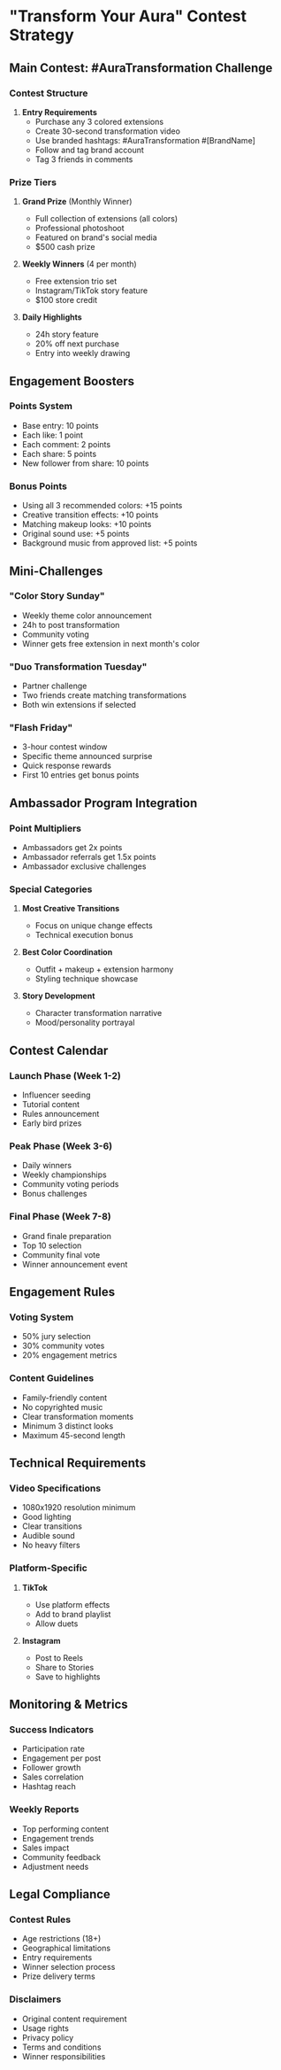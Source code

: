 # "Transform Your Aura" Contest Strategy

## Main Contest: #AuraTransformation Challenge

### Contest Structure
1. **Entry Requirements**
   - Purchase any 3 colored extensions
   - Create 30-second transformation video
   - Use branded hashtags: #AuraTransformation #[BrandName]
   - Follow and tag brand account
   - Tag 3 friends in comments

### Prize Tiers
1. **Grand Prize** (Monthly Winner)
   - Full collection of extensions (all colors)
   - Professional photoshoot
   - Featured on brand's social media
   - $500 cash prize

2. **Weekly Winners** (4 per month)
   - Free extension trio set
   - Instagram/TikTok story feature
   - $100 store credit

3. **Daily Highlights**
   - 24h story feature
   - 20% off next purchase
   - Entry into weekly drawing

## Engagement Boosters

### Points System
- Base entry: 10 points
- Each like: 1 point
- Each comment: 2 points
- Each share: 5 points
- New follower from share: 10 points

### Bonus Points
- Using all 3 recommended colors: +15 points
- Creative transition effects: +10 points
- Matching makeup looks: +10 points
- Original sound use: +5 points
- Background music from approved list: +5 points

## Mini-Challenges

### "Color Story Sunday"
- Weekly theme color announcement
- 24h to post transformation
- Community voting
- Winner gets free extension in next month's color

### "Duo Transformation Tuesday"
- Partner challenge
- Two friends create matching transformations
- Both win extensions if selected

### "Flash Friday"
- 3-hour contest window
- Specific theme announced surprise
- Quick response rewards
- First 10 entries get bonus points

## Ambassador Program Integration

### Point Multipliers
- Ambassadors get 2x points
- Ambassador referrals get 1.5x points
- Ambassador exclusive challenges

### Special Categories
1. **Most Creative Transitions**
   - Focus on unique change effects
   - Technical execution bonus

2. **Best Color Coordination**
   - Outfit + makeup + extension harmony
   - Styling technique showcase

3. **Story Development**
   - Character transformation narrative
   - Mood/personality portrayal

## Contest Calendar

### Launch Phase (Week 1-2)
- Influencer seeding
- Tutorial content
- Rules announcement
- Early bird prizes

### Peak Phase (Week 3-6)
- Daily winners
- Weekly championships
- Community voting periods
- Bonus challenges

### Final Phase (Week 7-8)
- Grand finale preparation
- Top 10 selection
- Community final vote
- Winner announcement event

## Engagement Rules

### Voting System
- 50% jury selection
- 30% community votes
- 20% engagement metrics

### Content Guidelines
- Family-friendly content
- No copyrighted music
- Clear transformation moments
- Minimum 3 distinct looks
- Maximum 45-second length

## Technical Requirements

### Video Specifications
- 1080x1920 resolution minimum
- Good lighting
- Clear transitions
- Audible sound
- No heavy filters

### Platform-Specific
1. **TikTok**
   - Use platform effects
   - Add to brand playlist
   - Allow duets

2. **Instagram**
   - Post to Reels
   - Share to Stories
   - Save to highlights

## Monitoring & Metrics

### Success Indicators
- Participation rate
- Engagement per post
- Follower growth
- Sales correlation
- Hashtag reach

### Weekly Reports
- Top performing content
- Engagement trends
- Sales impact
- Community feedback
- Adjustment needs

## Legal Compliance

### Contest Rules
- Age restrictions (18+)
- Geographical limitations
- Entry requirements
- Winner selection process
- Prize delivery terms

### Disclaimers
- Original content requirement
- Usage rights
- Privacy policy
- Terms and conditions
- Winner responsibilities
